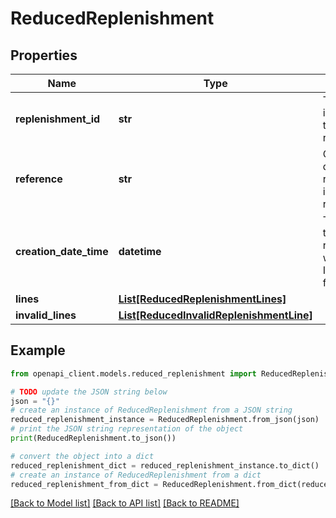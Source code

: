 # ReducedReplenishment


## Properties

Name | Type | Description | Notes
------------ | ------------- | ------------- | -------------
**replenishment_id** | **str** | The unique identifier of the replenishment. | 
**reference** | **str** | Custom user defined reference to identify the replenishment. | 
**creation_date_time** | **datetime** | The date and time when this replenishment was created. In ISO 8601 format. | 
**lines** | [**List[ReducedReplenishmentLines]**](ReducedReplenishmentLines.md) |  | 
**invalid_lines** | [**List[ReducedInvalidReplenishmentLine]**](ReducedInvalidReplenishmentLine.md) |  | 

## Example

```python
from openapi_client.models.reduced_replenishment import ReducedReplenishment

# TODO update the JSON string below
json = "{}"
# create an instance of ReducedReplenishment from a JSON string
reduced_replenishment_instance = ReducedReplenishment.from_json(json)
# print the JSON string representation of the object
print(ReducedReplenishment.to_json())

# convert the object into a dict
reduced_replenishment_dict = reduced_replenishment_instance.to_dict()
# create an instance of ReducedReplenishment from a dict
reduced_replenishment_from_dict = ReducedReplenishment.from_dict(reduced_replenishment_dict)
```
[[Back to Model list]](../README.md#documentation-for-models) [[Back to API list]](../README.md#documentation-for-api-endpoints) [[Back to README]](../README.md)


